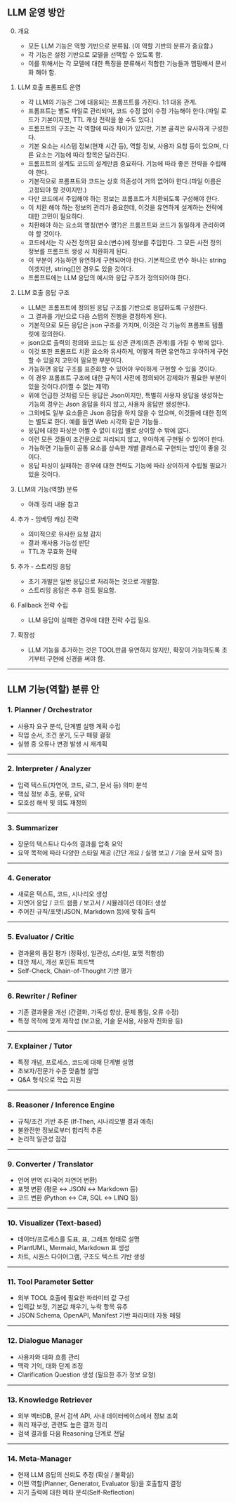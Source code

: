 ## LLM 운영 방안

0. 개요
    - 모든 LLM 기능은 역할 기반으로 분류됨. (이 역할 기반의 분류가 중요함.)
    - 각 기능은 설정 기반으로 모델을 선택할 수 있도록 함. 
    - 이를 위해서는 각 모델에 대한 특징을 분류해서 적합한 기능들과 맵핑해서 문서화 해야 함.

1. LLM 호출 프롬프트 운영
    - 각 LLM의 기능은 그에 대응되는 프롬프트를 가진다. 1:1 대응 관계.
    - 프롬프트는 별도 파일로 관리되며, 코드 수정 없이 수정 가능해야 한다.(파일 로드가 기본이지만, TTL 캐싱 전략을 쓸 수도 있다.)
    - 프롬프트의 구조는 각 역할에 따라 차이가 있지만, 기본 골격은 유사하게 구성한다.
    - 기본 요소는 시스템 정보(현재 시간 등), 역할 정보, 사용자 요청 등이 있으며, 다른 요소는 기능에 따라 항목은 달라진다.
    - 프롬프트의 설계도 코드의 설계만큼 중요하다. 기능에 따라 좋은 전략을 수립해야 한다.
    - 기본적으로 프롬프트와 코드는 상호 의존성이 거의 없어야 한다.(파일 이름은 고정되야 할 것이지만.)
    - 다만 코드에서 주입해야 하는 정보는 프롬프트가 치환되도록 구성해야 한다.
    - 이 치환 해야 하는 정보의 관리가 중요한데, 이것을 유연하게 설계하는 전략에 대한 고민이 필요하다.
    - 치환해야 하는 요소의 명칭(변수 명?)은 프롬프트와 코드가 동일하게 관리하여야 할 것이다.
    - 코드에서는 각 사전 정의된 요소(변수)에 정보를 주입한다. 그 모든 사전 정의 정보를 프롬프트 생성 시 치환하게 된다.
    - 이 부분이 가능하면 유연하게 구현되어야 한다. 기본적으로 변수 하나는 string이겟지만, string[]인 경우도 있을 것이다.
    - 프롬프트에는 LLM 응답의 예시와 응답 구조가 정의되어야 한다.

2. LLM 호출 응답 구조
    - LLM은 프롬프트에 정의된 응답 구조를 기반으로 응답하도록 구성한다.
    - 그 결과를 기반으로 다음 스텝의 진행을 결정하게 된다.
    - 기본적으로 모든 응답은 json 구조를 가지며, 이것은 각 기능의 프롬프트 템플릿에 정의한다.
    - json으로 출력의 정의와 코드는 또 상관 관계(의존 관계)를 가질 수 밖에 없다.
    - 이것 또한 프롬프트 치환 요소와 유사하게, 어떻게 하면 유연하고 우아하게 구현할 수 있을지 고민이 필요한 부분이다.
    - 가능하면 응답 구조를 표준화할 수 있어야 우아하게 구현할 수 있을 것이다.
    - 이 경우 프롬프트 구조에 대한 규칙이 사전에 정의되어 강제화가 필요한 부분이 있을 것이다.(어쩔 수 없는 제약)
    - 위에 언급한 것처럼 모든 응답은 Json이지만, 특별히 사용자 응답을 생성하는 기능의 경우는 Json 응답을 하지 않고, 사용자 응답만 생성한다.
    - 그외에도 일부 요소들은 Json 응답을 하지 않을 수 있으며, 이것들에 대한 정의는 별도로 한다. 예를 들면 Web 시각화 같은 기능들..
    - 응답에 대한 파싱은 어쩔 수 없이 타입 별로 상이할 수 밖에 없다.
    - 이런 모든 것들이 조건문으로 처리되지 않고, 우아하게 구현될 수 있어야 한다.
    - 가능하면 기능들이 공통 요소를 상속한 개별 클래스로 구현되는 방안이 좋을 것이다.
    - 응답 파싱이 실패하는 경우에 대한 전략도 기능에 따라 상이하게 수립될 필요가 있을 것이다.
    
3. LLM의 기능(역할) 분류
    - 아래 정리 내용 참고

4. 추가 - 임베딩 캐싱 전략
    - 의미적으로 유사한 요청 감지
    - 결과 재사용 가능성 판단
    - TTL과 무효화 전략

5. 추가 - 스트리밍 응답
    - 초기 개발은 일반 응답으로 처리하는 것으로 개발함.
    - 스트리밍 응답은 추후 검토 필요함.

6. Fallback 전략 수립
    - LLM 응답이 실패한 경우에 대한 전략 수립 필요.

7. 확장성
    - LLM 기능을 추가하는 것은 TOOL만큼 유연하지 않지만, 확장이 가능하도록 초기부터 구현에 신경을 써야 함.

---

## LLM 기능(역할) 분류 안

### 1. **Planner / Orchestrator**

* 사용자 요구 분석, 단계별 실행 계획 수립
* 작업 순서, 조건 분기, 도구 매핑 결정
* 실행 중 오류나 변경 발생 시 재계획

---

### 2. **Interpreter / Analyzer**

* 입력 텍스트(자연어, 코드, 로그, 문서 등) 의미 분석
* 핵심 정보 추출, 분류, 요약
* 모호성 해석 및 의도 재정의

---

### 3. **Summarizer**

* 장문의 텍스트나 다수의 결과를 압축 요약
* 요약 목적에 따라 다양한 스타일 제공 (간단 개요 / 실행 보고 / 기술 문서 요약 등)

---

### 4. **Generator**

* 새로운 텍스트, 코드, 시나리오 생성
* 자연어 응답 / 코드 샘플 / 보고서 / 시뮬레이션 데이터 생성
* 주어진 규칙/포맷(JSON, Markdown 등)에 맞춰 출력

---

### 5. **Evaluator / Critic**

* 결과물의 품질 평가 (정확성, 일관성, 스타일, 포맷 적합성)
* 대안 제시, 개선 포인트 피드백
* Self-Check, Chain-of-Thought 기반 평가

---

### 6. **Rewriter / Refiner**

* 기존 결과물을 개선 (간결화, 가독성 향상, 문체 통일, 오류 수정)
* 특정 목적에 맞게 재작성 (보고용, 기술 문서용, 사용자 친화용 등)

---

### 7. **Explainer / Tutor**

* 특정 개념, 프로세스, 코드에 대해 단계별 설명
* 초보자/전문가 수준 맞춤형 설명
* Q\&A 형식으로 학습 지원

---

### 8. **Reasoner / Inference Engine**

* 규칙/조건 기반 추론 (If-Then, 시나리오별 결과 예측)
* 불완전한 정보로부터 합리적 추론
* 논리적 일관성 점검

---

### 9. **Converter / Translator**

* 언어 번역 (다국어 자연어 변환)
* 포맷 변환 (평문 ↔ JSON ↔ Markdown 등)
* 코드 변환 (Python ↔ C#, SQL ↔ LINQ 등)

---

### 10. **Visualizer (Text-based)**

* 데이터/프로세스를 도표, 표, 그래프 형태로 설명
* PlantUML, Mermaid, Markdown 표 생성
* 차트, 시퀀스 다이어그램, 구조도 텍스트 기반 생성

---

### 11. **Tool Parameter Setter**

* 외부 TOOL 호출에 필요한 파라미터 값 구성
* 입력값 보정, 기본값 채우기, 누락 항목 유추
* JSON Schema, OpenAPI, Manifest 기반 파라미터 자동 매핑

---

### 12. **Dialogue Manager**

* 사용자와 대화 흐름 관리
* 맥락 기억, 대화 단계 조정
* Clarification Question 생성 (필요한 추가 정보 요청)

---

### 13. **Knowledge Retriever**

* 외부 벡터DB, 문서 검색 API, 사내 데이터베이스에서 정보 조회
* 쿼리 재구성, 관련도 높은 결과 정리
* 검색 결과를 다음 Reasoning 단계로 전달

---

### 14. **Meta-Manager**

* 현재 LLM 응답의 신뢰도 추정 (확실 / 불확실)
* 어떤 역할(Planner, Generator, Evaluator 등)을 호출할지 결정
* 자기 출력에 대한 메타 분석(Self-Reflection)

